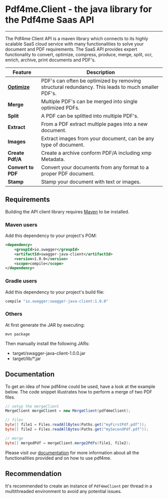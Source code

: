# Pdf4me.Client - the java library for the Pdf4me Saas API
---

The Pdf4me Client API is a maven library which connects to its highly scalable SaaS cloud service with many functionalities to solve your document and PDF requirements. The SaaS API provides expert functionality to convert, optimize, compress, produce, merge, split, ocr, enrich, archive, print documents and PDF's.

Feature | Description 
------------ | ------------- 
[**Optimize**](https://dev-dev.pdf4me.com/#operation/Optimize) | PDF's can often be optimized by removing structural redundancy. This leads to much smaller PDF's.
**Merge** | Multiple PDF's can be merged into single optimized PDFs.
**Split** | A PDF can be splitted into multiple PDF's.
**Extract** | From a PDF extract multiple pages into a new document.
**Images** | Extract images from your document, can be any type of document.
**Create Pdf/A** | Create a archive conform PDF/A including xmp Metadata.
**Convert to PDF** | Convert your documents from any format to a proper PDF document.
**Stamp** | Stamp your document with text or images.

## Requirements

Building the API client library requires [Maven](https://maven.apache.org/) to be installed.

### Maven users

Add this dependency to your project's POM:

```xml
<dependency>
    <groupId>io.swagger</groupId>
    <artifactId>swagger-java-client</artifactId>
    <version>1.0.0</version>
    <scope>compile</scope>
</dependency>
```

### Gradle users

Add this dependency to your project's build file:

```groovy
compile "io.swagger:swagger-java-client:1.0.0"
```

### Others

At first generate the JAR by executing:

    mvn package

Then manually install the following JARs:

* target/swagger-java-client-1.0.0.jar
* target/lib/*.jar

## Documentation

To get an idea of how pdf4me could be used, have a look at the example below. The code snippet illustrates how to perform a merge of two PDF files.

```java
// setup the mergeClient
MergeClient mergeClient = new MergeClient(pdf4meClient);

// files
byte[] file1 = Files.readAllBytes(Paths.get("myFirstPdf.pdf"));
byte[] file2 = Files.readAllBytes(Paths.get("mySecondPdf.pdf"));

// merge
byte[] mergedPdf = mergeClient.merge2Pdfs(file1, file2);
```

Please visit our [documentation](https://dev-dev.pdf4me.com/) for more information about all the functionalities provided and on how to use pdf4me.


## Recommendation

It's recommended to create an instance of `Pdf4meClient` per thread in a multithreaded environment to avoid any potential issues.